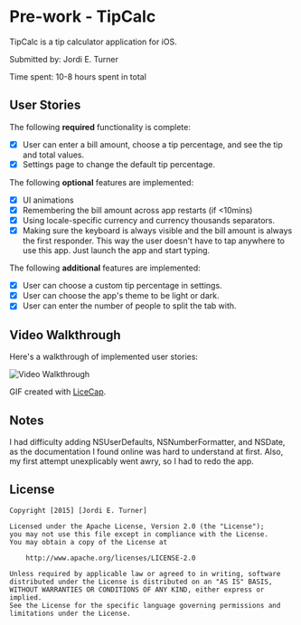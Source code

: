 # Pre-work - TipCalc

TipCalc is a tip calculator application for iOS.

Submitted by: Jordi E. Turner

Time spent: 10-8 hours spent in total

## User Stories

The following **required** functionality is complete:

* [X] User can enter a bill amount, choose a tip percentage, and see the tip and total values.
* [X] Settings page to change the default tip percentage.

The following **optional** features are implemented:
* [X] UI animations
* [X] Remembering the bill amount across app restarts (if <10mins)
* [X] Using locale-specific currency and currency thousands separators.
* [X] Making sure the keyboard is always visible and the bill amount is always the first responder. This way the user doesn't have to tap anywhere to use this app. Just launch the app and start typing.

The following **additional** features are implemented:

- [X] User can choose a custom tip percentage in settings.
- [X] User can choose the app's theme to be light or dark.
- [X] User can enter the number of people to split the tab with.

## Video Walkthrough 

Here's a walkthrough of implemented user stories:

<img src='http://i.imgur.com/rjxhqw2.gif?1' title='Video Walkthrough' width='' alt='Video Walkthrough' />

GIF created with [LiceCap](http://www.cockos.com/licecap/).

## Notes

I had difficulty adding NSUserDefaults, NSNumberFormatter, and NSDate, as the documentation I found online was hard to understand at first. Also, my first attempt unexplicably went awry, so I had to redo the app. 

## License

    Copyright [2015] [Jordi E. Turner]

    Licensed under the Apache License, Version 2.0 (the "License");
    you may not use this file except in compliance with the License.
    You may obtain a copy of the License at

        http://www.apache.org/licenses/LICENSE-2.0

    Unless required by applicable law or agreed to in writing, software
    distributed under the License is distributed on an "AS IS" BASIS,
    WITHOUT WARRANTIES OR CONDITIONS OF ANY KIND, either express or implied.
    See the License for the specific language governing permissions and
    limitations under the License.
